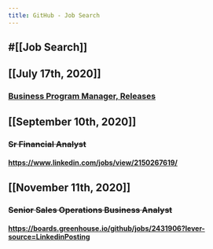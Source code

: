```yaml
---
title: GitHub - Job Search
---
```


## #[[Job Search]]

## 

## [[July 17th, 2020]]
### [Business Program Manager, Releases](https://www.linkedin.com/jobs/view/1931865829/?alternateChannel=search)

## [[September 10th, 2020]]
### ~~Sr Financial Analyst~~
#### https://www.linkedin.com/jobs/view/2150267619/

## [[November 11th, 2020]]
### ~~Senior Sales Operations Business Analyst~~
#### https://boards.greenhouse.io/github/jobs/2431906?lever-source=LinkedinPosting
